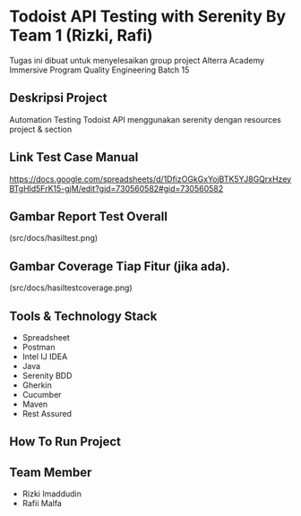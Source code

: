 # Todoist API Testing with Serenity By Team 1 (Rizki, Rafi)
Tugas ini dibuat untuk menyelesaikan group project Alterra Academy Immersive Program Quality Engineering Batch 15

## Deskripsi Project
Automation Testing Todoist API menggunakan serenity dengan resources project & section

## Link Test Case Manual
https://docs.google.com/spreadsheets/d/1DfizOGkGxYojBTK5YJ8GQrxHzeyBTgHld5FrK15-gjM/edit?gid=730560582#gid=730560582

## Gambar Report Test Overall
(src/docs/hasiltest.png)
## Gambar Coverage Tiap Fitur (jika ada).
(src/docs/hasiltestcoverage.png)
## Tools & Technology Stack
* Spreadsheet
* Postman
* Intel IJ IDEA
* Java
* Serenity BDD
* Gherkin
* Cucumber
* Maven
* Rest Assured

## How To Run Project

## Team Member
* Rizki Imaddudin
* Rafii Malfa